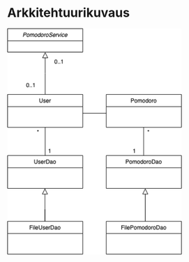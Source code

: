 # Arkkitehtuurikuvaus

<img src="https://github.com/Aleksipa/ot-harjoitustyo/blob/master/dokumentaatio/kuvat/PomodoroApp.png" width="400">